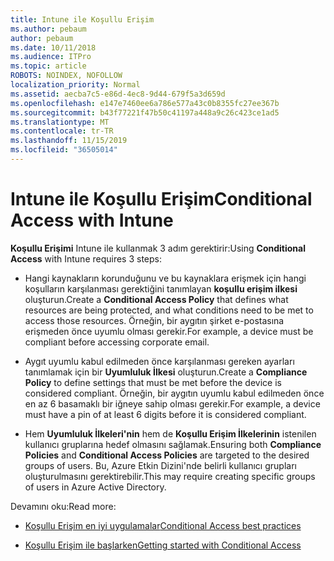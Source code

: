 ```yaml
---
title: Intune ile Koşullu Erişim
ms.author: pebaum
author: pebaum
ms.date: 10/11/2018
ms.audience: ITPro
ms.topic: article
ROBOTS: NOINDEX, NOFOLLOW
localization_priority: Normal
ms.assetid: aecba7c5-e86d-4ec8-9d44-679f5a3d659d
ms.openlocfilehash: e147e7460ee6a786e577a43c0b8355fc27ee367b
ms.sourcegitcommit: b43f77221f47b50c41197a448a9c26c423ce1ad5
ms.translationtype: MT
ms.contentlocale: tr-TR
ms.lasthandoff: 11/15/2019
ms.locfileid: "36505014"
---
```

# <a name="conditional-access-with-intune"></a><span data-ttu-id="8790c-102">Intune ile Koşullu Erişim</span><span class="sxs-lookup"><span data-stu-id="8790c-102">Conditional Access with Intune</span></span>

<span data-ttu-id="8790c-103">**Koşullu Erişimi** Intune ile kullanmak 3 adım gerektirir:</span><span class="sxs-lookup"><span data-stu-id="8790c-103">Using **Conditional Access** with Intune requires 3 steps:</span></span> 
  
- <span data-ttu-id="8790c-104">Hangi kaynakların korunduğunu ve bu kaynaklara erişmek için hangi koşulların karşılanması gerektiğini tanımlayan **koşullu erişim ilkesi** oluşturun.</span><span class="sxs-lookup"><span data-stu-id="8790c-104">Create a **Conditional Access Policy** that defines what resources are being protected, and what conditions need to be met to access those resources.</span></span> <span data-ttu-id="8790c-105">Örneğin, bir aygıtın şirket e-postasına erişmeden önce uyumlu olması gerekir.</span><span class="sxs-lookup"><span data-stu-id="8790c-105">For example, a device must be compliant before accessing corporate email.</span></span> 
    
- <span data-ttu-id="8790c-106">Aygıt uyumlu kabul edilmeden önce karşılanması gereken ayarları tanımlamak için bir **Uyumluluk İlkesi** oluşturun.</span><span class="sxs-lookup"><span data-stu-id="8790c-106">Create a **Compliance Policy** to define settings that must be met before the device is considered compliant.</span></span> <span data-ttu-id="8790c-107">Örneğin, bir aygıtın uyumlu kabul edilmeden önce en az 6 basamaklı bir iğneye sahip olması gerekir.</span><span class="sxs-lookup"><span data-stu-id="8790c-107">For example, a device must have a pin of at least 6 digits before it is considered compliant.</span></span> 
    
- <span data-ttu-id="8790c-108">Hem **Uyumluluk İlkeleri'nin** hem de **Koşullu Erişim İlkelerinin** istenilen kullanıcı gruplarına hedef olmasını sağlamak.</span><span class="sxs-lookup"><span data-stu-id="8790c-108">Ensuring both **Compliance Policies** and **Conditional Access Policies** are targeted to the desired groups of users.</span></span> <span data-ttu-id="8790c-109">Bu, Azure Etkin Dizini'nde belirli kullanıcı grupları oluşturulmasını gerektirebilir.</span><span class="sxs-lookup"><span data-stu-id="8790c-109">This may require creating specific groups of users in Azure Active Directory.</span></span> 
    
<span data-ttu-id="8790c-110">Devamını oku:</span><span class="sxs-lookup"><span data-stu-id="8790c-110">Read more:</span></span>
  
- [<span data-ttu-id="8790c-111">Koşullu Erişim en iyi uygulamalar</span><span class="sxs-lookup"><span data-stu-id="8790c-111">Conditional Access best practices</span></span>](https://docs.microsoft.com/azure/active-directory/conditional-access/best-practices)
    
- [<span data-ttu-id="8790c-112">Koşullu Erişim ile başlarken</span><span class="sxs-lookup"><span data-stu-id="8790c-112">Getting started with Conditional Access </span></span>](https://docs.microsoft.com/azure/active-directory/active-directory-conditional-access-azure-portal-get-started)
    

